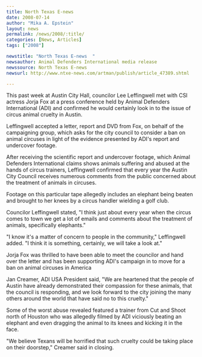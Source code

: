 ```yaml
---
title: North Texas E-news
date: 2008-07-14
author: "Mika A. Epstein"
layout: news
permalink: /news/2008/:title/
categories: [News, Articles]
tags: ["2008"]

newstitle: "North Texas E-news  "
newsauthor: Animal Defenders International media release
newssource: North Texas E-news
newsurl: http://www.ntxe-news.com/artman/publish/article_47389.shtml

---
```


This past week at Austin City Hall, councilor Lee Leffingwell met with CSI actress Jorja Fox at a press conference held by Animal Defenders International (ADI) and confirmed he would certainly look in to the issue of circus animal cruelty in Austin.

Leffingwell accepted a letter, report and DVD from Fox, on behalf of the campaigning group, which asks for the city council to consider a ban on animal circuses in light of the evidence presented by ADI's report and undercover footage.

After receiving the scientific report and undercover footage, which Animal Defenders International claims shows animals suffering and abused at the hands of circus trainers, Leffingwell confirmed that every year the Austin City Council receives numerous comments from the public concerned about the treatment of animals in circuses.

Footage on this particular tape allegedly includes an elephant being beaten and brought to her knees by a circus handler wielding a golf club.

Councilor Leffingwell stated, "I think just about every year when the circus comes to town we get a lot of emails and comments about the treatment of animals, specifically elephants."

"I know it's a matter of concern to people in the community," Leffingwell added. "I think it is something, certainly, we will take a look at."

Jorja Fox was thrilled to have been able to meet the councilor and hand over the letter and has been supporting ADI's campaign in to move for a ban on animal circuses in America

Jan Creamer, ADI USA President said, "We are heartened that the people of Austin have already demonstrated their compassion for these animals, that the council is responding, and we look forward to the city joining the many others around the world that have said no to this cruelty."

Some of the worst abuse revealed featured a trainer from Cut and Shoot north of Houston who was allegedly filmed by ADI viciously beating an elephant and even dragging the animal to its knees and kicking it in the face.

"We believe Texans will be horrified that such cruelty could be taking place on their doorstep," Creamer said in closing.

